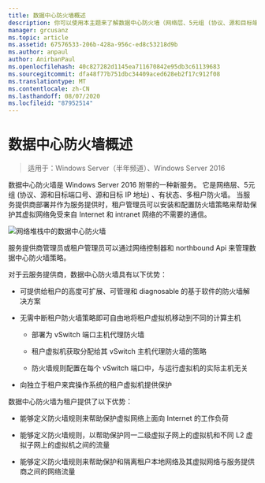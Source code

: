 ```yaml
---
title: 数据中心防火墙概述
description: 你可以使用本主题来了解数据中心防火墙（网络层、5元组 (协议、源和目标端口号、源 IP 地址和目标 IP) 地址），以及 Windows Server 2016 中的有状态多租户防火墙。
manager: grcusanz
ms.topic: article
ms.assetid: 67576533-206b-428a-956c-ed8c53218d9b
ms.author: anpaul
author: AnirbanPaul
ms.openlocfilehash: 40c827282d1145ea711670842e95db3c61139683
ms.sourcegitcommit: dfa48f77b751dbc34409aced628eb2f17c912f08
ms.translationtype: MT
ms.contentlocale: zh-CN
ms.lasthandoff: 08/07/2020
ms.locfileid: "87952514"
---
```

# <a name="datacenter-firewall-overview"></a>数据中心防火墙概述

>适用于：Windows Server（半年频道）、Windows Server 2016

数据中心防火墙是 Windows Server 2016 附带的一种新服务。 它是网络层、5元组 (协议、源和目标端口号、源和目标 IP 地址) 、有状态、多租户防火墙。 当服务提供商部署并作为服务提供时，租户管理员可以安装和配置防火墙策略来帮助保护其虚拟网络免受来自 Internet 和 intranet 网络的不需要的通信。

![网络堆栈中的数据中心防火墙](../../../media/Datacenter-Firewall-Overview/MultitenantFirewallOverview2.png)

服务提供商管理员或租户管理员可以通过网络控制器和 northbound Api 来管理数据中心防火墙策略。

对于云服务提供商，数据中心防火墙具有以下优势：

-   可提供给租户的高度可扩展、可管理和 diagnosable 的基于软件的防火墙解决方案

-   无需中断租户防火墙策略即可自由地将租户虚拟机移动到不同的计算主机

    -   部署为 vSwitch 端口主机代理防火墙

    -   租户虚拟机获取分配给其 vSwitch 主机代理防火墙的策略

    -   防火墙规则配置在每个 vSwitch 端口中，与运行虚拟机的实际主机无关

-   向独立于租户来宾操作系统的租户虚拟机提供保护

数据中心防火墙为租户提供了以下优势：

-   能够定义防火墙规则来帮助保护虚拟网络上面向 Internet 的工作负荷

-   能够定义防火墙规则，以帮助保护同一二级虚拟子网上的虚拟机和不同 L2 虚拟子网上的虚拟机之间的流量

-   能够定义防火墙规则来帮助保护和隔离租户本地网络及其虚拟网络与服务提供商之间的网络流量



